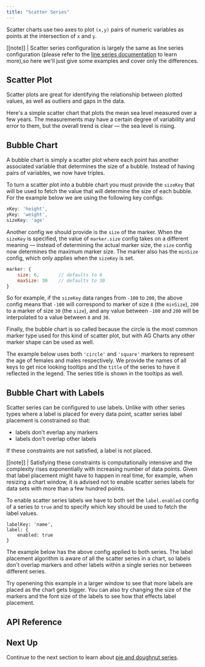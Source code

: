 ```yaml
---
title: "Scatter Series"
---
```


Scatter charts use two axes to plot `(x,y)` pairs of numeric variables as points at the intersection of `x` and `y`.

[[note]]
| Scatter series configuration is largely the same as line series configuration (please refer to the [line series documentation](/charts-line-series/) to learn more),so here we'll just give some examples and cover only the differences.

## Scatter Plot

Scatter plots are great for identifying the relationship between plotted values, as well as outliers and gaps in the data.

Here's a simple scatter chart that plots the mean sea level measured over a few years. The measurements may have a certain degree of variability and error to them, but the overall trend is clear &mdash; the sea level is rising.

<chart-example title='Scatter Chart' name='scatter-chart' type='generated'></chart-example>

## Bubble Chart

A bubble chart is simply a scatter plot where each point has another associated variable that determines the size of a bubble. Instead of having pairs of variables, we now have triples.

To turn a scatter plot into a bubble chart you must provide the `sizeKey` that will be used to fetch the value that will determine the size of each bubble. For the example below we are using the following key configs:

```js
xKey: 'height',
yKey: 'weight',
sizeKey: 'age'
```

Another config we should provide is the `size` of the marker. When the `sizeKey` is specified, the value of `marker.size` config takes on a different meaning &mdash; instead of determining the actual marker size, the `size` config now determines the maximum marker size. The marker also has the `minSize` config, which only applies when the `sizeKey` is set.

```js
marker: {
    size: 6,       // defaults to 6
    maxSize: 30    // defaults to 30
}
```

So for example, if the `sizeKey` data ranges from `-100` to `200`, the above config means that `-100` will correspond to marker of size `8` (the `minSize`), `200` to a marker of size `30` (the `size`), and any value between `-100` and `200` will be interpolated to a value between `8` and `30`.

Finally, the bubble chart is so called because the circle is the most common marker type used for this kind of scatter plot, but with AG Charts any other marker shape can be used as well.

The example below uses both `'circle'` and `'square'` markers to represent the age of females and males respectively. We provide the names of all keys to get nice looking tooltips and the `title` of the series to have it reflected in the legend. The series title is shown in the tooltips as well.

<chart-example title='Bubble Chart' name='bubble-chart' type='generated'></chart-example>

## Bubble Chart with Labels

Scatter series can be configured to use labels. Unlike with other series types where a label is placed
for every data point, scatter series label placement is constrained so that:

- labels don't everlap any markers
- labels don't overlap other labels

If these constraints are not satisfied, a label is not placed.

[[note]]
| Satisfying these constraints is computationally intensive and the complexity rises exponentially with increasing number of data points. Given that label placement might have to happen in real time, for example, when resizing a chart window, it is advised not to enable scatter series labels for data sets with more than a few hundred points.

To enable scatter series labels we have to both set the `label.enabled` config of a series to `true` and to specify which key should be used to fetch the label values.

```
labelKey: 'name',
label: {
    enabled: true
}
```

The example below has the above config applied to both series. The label placement algorithm is aware
of all the scatter series in a chart, so labels don't overlap markers and other labels within a single
series nor between different series.

Try openening this example in a larger window to see that more labels are placed as the chart gets bigger.
You can also try changing the size of the markers and the font size of the labels to see how that effects
label placement.

<chart-example title='Bubble Chart with Labels' name='bubble-chart-labels' type='generated'></chart-example>

## API Reference

<api-documentation source='charts-api/api.json' section='scatter' config='{ "showSnippets": true }'></api-documentation>

## Next Up

Continue to the next section to learn about [pie and doughnut series](/charts-pie-series/).
